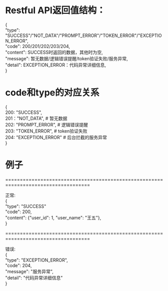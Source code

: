 # Restful API返回值结构： 

{  
    "type": "SUCCESS"/"NOT_DATA"/"PROMPT_ERROR"/"TOKEN_ERROR"/"EXCEPTION_ERROR",  
    "code": 200/201/202/203/204,  
    "content": SUCCESS时返回的数据，其他时为空,  
    "message": 暂无数据/逻辑错误提醒/token验证失败/服务异常,  
    "detail": EXCEPTION_ERROR：代码异常详细信息,  
}


# code和type的对应关系  
{  
	200: "SUCCESS",  
	201："NOT_DATA", # 暂无数据  
	202: "PROMPT_ERROR", # 逻辑错误提醒  
	203: "TOKEN_ERROR", # token验证失败  
	204: "EXCEPTION_ERROR" # 后台拦截的服务异常  
}  


# 例子

===================================================================================  

正常:  
{  
	"type": "SUCCESS"  
	"code": 200,  
	"content": {"user_id": 1, "user_name": "王五"},  
}

===================================================================================

错误:  
{  
	"type": "EXCEPTION_ERROR",  
	"code": 204,  
	"message": "服务异常",  
	"detail": "代码异常详细信息"  
}  
